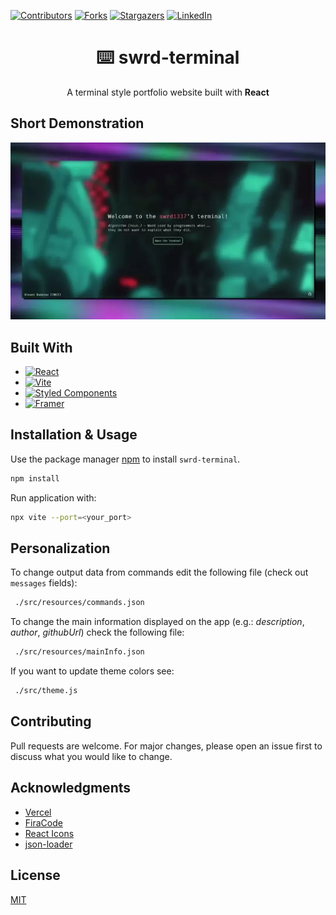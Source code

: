 [![Contributors][contributors-shield]][contributors-url]
[![Forks][forks-shield]][forks-url]
[![Stargazers][stars-shield]][stars-url]
[![LinkedIn][linkedin-shield]][linkedin-url]

<div align="center">
  <h1>⌨️ swrd-terminal</h1>
  <p align="center"></p>
    A terminal style portfolio website built with <b>React</b>
  </p>
</div>

## Short Demonstration
<div align="center">
  <img src="./doc/demo.webp" alt="Demo">
</div>

## Built With

* [![React][React.js]][React-url]
* [![Vite][Vite]][Vite-url]
* [![Styled Components][Styled-Components]][Styled-Components-url]
* [![Framer][Framer]][Framer-url]


## Installation & Usage

Use the package manager [npm](https://www.npmjs.com/) to install `swrd-terminal`.

```bash
npm install
```

Run application with:
```bash
npx vite --port=<your_port>
```

## Personalization

To change output data from commands edit the following file (check out `messages` fields):

```bash
 ./src/resources/commands.json
```

To change the main information displayed on the app (e.g.: *description*, *author*, *githubUrl*) check the following file:

```bash
 ./src/resources/mainInfo.json
```

If you want to update theme colors see:

```bash
 ./src/theme.js
```


## Contributing

Pull requests are welcome. For major changes, please open an issue first to discuss what you would like to change.

## Acknowledgments

* [Vercel](https://vercel.com)
* [FiraCode](https://github.com/tonsky/FiraCode)
* [React Icons](https://react-icons.github.io/react-icons)
* [json-loader](https://www.npmjs.com/package/json-loader)

## License

[MIT](./LICENSE)

<!-- Header -->
[contributors-shield]: https://img.shields.io/github/contributors/swrd1337/swrd-terminal.svg?style=for-the-badge
[contributors-url]: https://github.com/swrd1337/swrd-terminal/graphs/contributors

[forks-shield]: https://img.shields.io/github/forks/swrd1337/swrd-terminal?style=for-the-badge
[forks-url]: https://github.com/swrd1337/swrd-terminal/network/members

[stars-shield]: https://img.shields.io/github/stars/swrd1337/swrd-terminal.svg?style=for-the-badge
[stars-url]: https://github.com/swrd1337/swrd-terminal/stargazers

[linkedin-shield]: https://img.shields.io/badge/linkedin-%230077B5.svg?style=for-the-badge&logo=linkedin&logoColor=white
[linkedin-url]: https://www.linkedin.com/in/alexei-bunazov-921250185

<!-- Build with -->
[React.js]: https://img.shields.io/badge/React-20232A?style=for-the-badge&logo=react&logoColor=61DAFB
[React-url]: https://reactjs.org/

[Vite]: https://img.shields.io/badge/vite-%23646CFF.svg?style=for-the-badge&logo=vite&logoColor=white
[Vite-url]: https://vitejs.dev/

[Styled-Components]: https://img.shields.io/badge/styled--components-DB7093?style=for-the-badge&logo=styled-components&logoColor=white
[Styled-Components-url]: https://styled-components.com/

[Framer]: https://img.shields.io/badge/Framer-black?style=for-the-badge&logo=framer&logoColor=blue
[Framer-url]: https://www.framer.com/developers/
